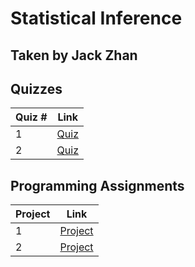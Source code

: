 # Statistical Inference
## Taken by Jack Zhan

## Quizzes
Quiz # | Link 
--- | --- 
1 | [Quiz](https://github.com/jackjzhan/datasciencecoursera/blob/master/06_Statistical_Inference/Quizzes/Quiz1.md)
2 | [Quiz](https://github.com/jackjzhan/datasciencecoursera/blob/master/06_Statistical_Inference/Quizzes/Quiz2.md)
## Programming Assignments 
Project | Link
--- | ---
1 | [Project](https://github.com/jackjzhan/datasciencecoursera/tree/master/06_Statistical_Inference/Programming_Assignment/Assignment1)
2 | [Project](https://github.com/jackjzhan/datasciencecoursera/tree/master/06_Statistical_Inference/Programming_Assignment/Assignment2)
